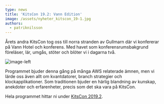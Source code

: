 ```yaml
---
type: news
title: 'KitsCon 19.2: Vann Edition'
image: /assets/nyheter_kitscon_19-1.jpg
authors:
  - patriknilsson
---
```

Årets andra KitsCon tog oss till norra stranden av Gullmarn där vi konfererar på Vann Hotel och konferens. Med havet som konferensrumsbakgrund föreläser, lär, umgås, stöter och blöter vi i dagarna två.

![](/assets/nyheter_kitscon_19_2-2.jpg "image-left")

Programmet bjuder denna gång på många AWS relaterade ämnen, men vi lärde oss även allt om kvantdatorer, branch strategier och klockapplikationer. Som traditionen bjuder en härlig blandning av kunskap, anekdoter och erfarenheter, precis som det ska vara på KitsCon.

Hela programmet hittar ni under [KitsCon 2019.2](https://kits.se/kitscon/kitscon_19_2).